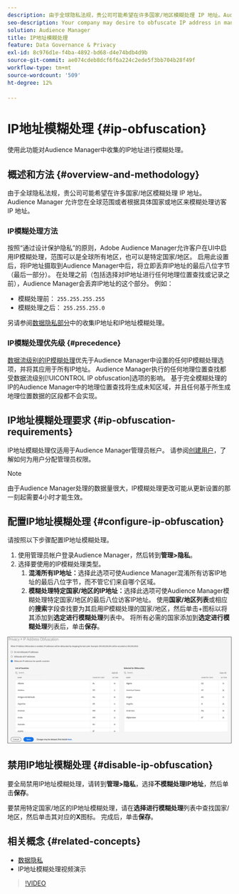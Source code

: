 ```yaml
---
description: 由于全球隐私法规，贵公司可能希望在许多国家/地区模糊处理 IP 地址。Audience Manager 允许您在全球范围或者根据具体国家或地区来模糊处理访客 IP 地址。
seo-description: Your company may desire to obfuscate IP address in many countries due to global privacy regulations. Audience Manager allows you to obfuscate visitor IP addresses on a global or country-by-country basis.
solution: Audience Manager
title: IP地址模糊处理
feature: Data Governance & Privacy
exl-id: 8c976d1e-f4ba-4892-bd68-d4e74bdb4d9b
source-git-commit: ae074cdeb8dcf6f6a224c2ede5f3bb704b28f49f
workflow-type: tm+mt
source-wordcount: '509'
ht-degree: 12%

---
```


# IP地址模糊处理 {#ip-obfuscation}

使用此功能对Audience Manager中收集的IP地址进行模糊处理。

## 概述和方法 {#overview-and-methodology}

由于全球隐私法规，贵公司可能希望在许多国家/地区模糊处理 IP 地址。Audience Manager 允许您在全球范围或者根据具体国家或地区来模糊处理访客 IP 地址。

### IP模糊处理方法

按照“通过设计保护隐私”的原则，Adobe Audience Manager允许客户在UI中启用IP模糊处理，范围可以是全球所有地区，也可以是特定国家/地区。 启用此设置后，将IP地址摄取到Audience Manager中后，将立即丢弃IP地址的最后八位字节（最后一部分）。 在处理之前（包括选择对IP地址进行任何地理位置查找或记录之前），Audience Manager会丢弃IP地址的这个部分。 例如：

* 模糊处理前： `255.255.255.255`
* 模糊处理之后： `255.255.255.0`

另请参阅[数据隐私部分](/help/using/overview/data-security-and-privacy/data-privacy.md)中的收集IP地址和IP地址模糊处理。

### IP模糊处理优先级 {#precedence}

[数据流级别的IP模糊处理](https://experienceleague.adobe.com/docs/experience-platform/edge/datastreams/configure.html?lang=zh-Hans#create)优先于Audience Manager中设置的任何IP模糊处理选项，并将其应用于所有IP地址。 Audience Manager执行的任何地理位置查找都受数据流级别[!UICONTROL IP obfuscation]选项的影响。 基于完全模糊处理的IP的Audience Manager中的地理位置查找将生成未知区域，并且任何基于所生成地理位置数据的区段都不会实现。

## IP地址模糊处理要求 {#ip-obfuscation-requirements}

IP地址模糊处理仅适用于Audience Manager管理员帐户。 请参阅[创建用户](/help/using/features/administration/administration-overview.md#create-users)，了解如何为用户分配管理员权限。

>[!NOTE]
>
> 由于Audience Manager处理的数据量很大，IP模糊处理更改可能从更新设置的那一刻起需要4小时才能生效。

## 配置IP地址模糊处理 {#configure-ip-obfuscation}

请按照以下步骤配置IP地址模糊处理。

1. 使用管理员帐户登录Audience Manager，然后转到&#x200B;**管理>隐私**。
2. 选择要使用的IP模糊处理类型。
   1. **混淆所有IP地址：**&#x200B;选择此选项可使Audience Manager混淆所有访客IP地址的最后八位字节，而不管它们来自哪个区域。
   2. **模糊处理特定国家/地区的IP地址：**&#x200B;选择此选项可使Audience Manager模糊处理特定国家/地区的最后八位访客IP地址。 使用&#x200B;**国家/地区列表**&#x200B;或相应的&#x200B;**搜索**&#x200B;字段查找要为其启用IP模糊处理的国家/地区，然后单击+图标以将其添加到&#x200B;**选定进行模糊处理**&#x200B;列表中。 将所有必需的国家添加到&#x200B;**选定进行模糊处理**&#x200B;列表后，单击&#x200B;**保存**。

![](assets/ip-obfuscation.png)

## 禁用IP地址模糊处理 {#disable-ip-obfuscation}

要全局禁用IP地址模糊处理，请转到&#x200B;**管理>隐私**，选择&#x200B;**不模糊处理IP地址**，然后单击&#x200B;**保存**。

要禁用特定国家/地区的IP地址模糊处理，请在&#x200B;**选择进行模糊处理**&#x200B;列表中查找国家/地区，然后单击其对应的&#x200B;**X**&#x200B;图标。 完成后，单击&#x200B;**保存**。

## 相关概念 {#related-concepts}

* [数据隐私](/help/using/overview/data-security-and-privacy/data-privacy.md)
* IP地址模糊处理视频演示
>[!VIDEO](https://video.tv.adobe.com/v/27218/)
